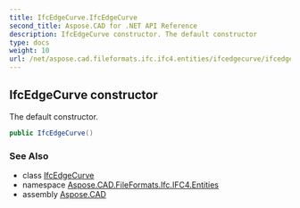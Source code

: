 ```yaml
---
title: IfcEdgeCurve.IfcEdgeCurve
second_title: Aspose.CAD for .NET API Reference
description: IfcEdgeCurve constructor. The default constructor
type: docs
weight: 10
url: /net/aspose.cad.fileformats.ifc.ifc4.entities/ifcedgecurve/ifcedgecurve/
---
```

## IfcEdgeCurve constructor

The default constructor.

```csharp
public IfcEdgeCurve()
```

### See Also

* class [IfcEdgeCurve](../)
* namespace [Aspose.CAD.FileFormats.Ifc.IFC4.Entities](../../ifcedgecurve/)
* assembly [Aspose.CAD](../../../)


